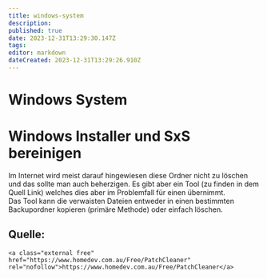```yaml
---
title: windows-system
description: 
published: true
date: 2023-12-31T13:29:30.147Z
tags: 
editor: markdown
dateCreated: 2023-12-31T13:29:26.910Z
---
```


# Windows System

# <span class="mw-headline" id="bkmrk-windows-installer-un-1">Windows Installer und SxS bereinigen</span>

Im Internet wird meist darauf hingewiesen diese Ordner nicht zu löschen und das sollte man auch beherzigen. Es gibt aber ein Tool (zu finden in dem Quell Link) welches dies aber im Problemfall für einen übernimmt.  
Das Tool kann die verwaisten Dateien entweder in einen bestimmten Backupordner kopieren (primäre Methode) oder einfach löschen.

## <span class="mw-headline" id="bkmrk-quelle%3A-1">Quelle:</span>

```
<a class="external free" href="https://www.homedev.com.au/Free/PatchCleaner" rel="nofollow">https://www.homedev.com.au/Free/PatchCleaner</a>
```